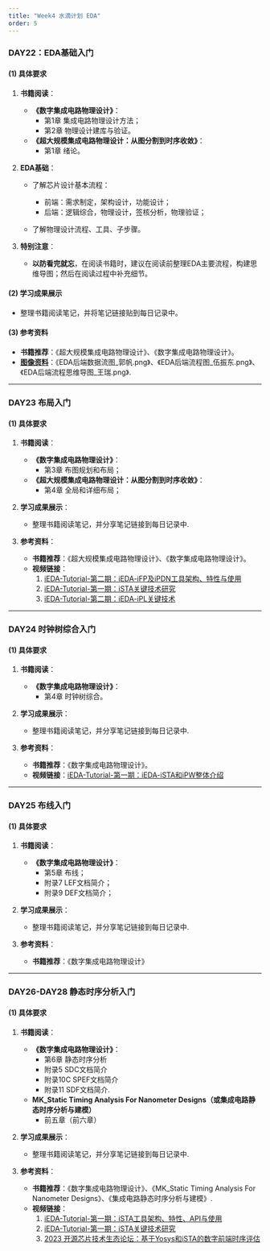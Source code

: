 ```yaml
---
title: "Week4 水滴计划 EDA"
order: 5
---
```


### DAY22：EDA基础入门

#### **(1) 具体要求**

1. **书籍阅读**：
   - **《数字集成电路物理设计》**：
     - 第1章 集成电路物理设计方法；
     - 第2章 物理设计建库与验证。
   - **《超大规模集成电路物理设计：从图分割到时序收敛》**：
     - 第1章 绪论。

2. **EDA基础**：
   - 了解芯片设计基本流程：
     - 前端：需求制定，架构设计，功能设计；
     - 后端：逻辑综合，物理设计，签核分析，物理验证；

   - 了解物理设计流程、工具、子步骤。

3. **特别注意**：
   - **以防看完就忘**，在阅读书籍时，建议在阅读前整理EDA主要流程，构建思维导图；然后在阅读过程中补充细节。

#### **(2) 学习成果展示**

- 整理书籍阅读笔记，并将笔记链接贴到每日记录中。

#### **(3) 参考资料**

- **书籍推荐**：《超大规模集成电路物理设计》、《数字集成电路物理设计》。
- **[图像资料](https://gitee.com/oscc-project/iTraining/tree/master/EDA/ppt)**：《EDA后端数据流图_郭帆.png》、《EDA后端流程图_伍振东.png》、《EDA后端流程思维导图_王瑞.png》.

---

### DAY23 布局入门

#### **(1) 具体要求**

1. **书籍阅读**：
   - **《数字集成电路物理设计》**：
     - 第3章 布图规划和布局；
   - **《超大规模集成电路物理设计：从图分割到时序收敛》**：
     - 第4章 全局和详细布局；

2. **学习成果展示**：
   - 整理书籍阅读笔记，并分享笔记链接到每日记录中.

3. **参考资料**：
   - **书籍推荐**：《超大规模集成电路物理设计》、《数字集成电路物理设计》。
   - **视频链接**：
     1. [iEDA-Tutorial-第二期：iEDA-iFP及iPDN工具架构、特性与使用](https://www.bilibili.com/video/BV1W14y1B7n)
     2. [iEDA-Tutorial-第一期：iSTA关键技术研究](https://www.bilibili.com/video/BV1GN411h7b3)
     3. [iEDA-Tutorial-第二期：iEDA-iPL关键技术](https://www.bilibili.com/video/BV1CX4y1j7eb)

---

### DAY24 时钟树综合入门

#### **(1) 具体要求**

1. **书籍阅读**：
   - **《数字集成电路物理设计》**：
     - 第4章 时钟树综合。

2. **学习成果展示**：
   - 整理书籍阅读笔记，并分享笔记链接到每日记录中.

3. **参考资料**：
   - **书籍推荐**：《数字集成电路物理设计》。
   - **视频链接**：[iEDA-Tutorial-第一期：iEDA-iSTA和iPW整体介绍](https://www.bilibili.com/video/BV1sp4y137bc)

---

### DAY25 布线入门

#### **(1) 具体要求**

1. **书籍阅读**：
   - **《数字集成电路物理设计》**：
     - 第5章 布线；
     - 附录7 LEF文档简介；
     - 附录9 DEF文档简介；

2. **学习成果展示**：
   - 整理书籍阅读笔记，并分享笔记链接到每日记录中.

3. **参考资料**：
   - **书籍推荐**：《数字集成电路物理设计》

---

### DAY26-DAY28 静态时序分析入门

#### **(1) 具体要求**

1. **书籍阅读**：
   - **《数字集成电路物理设计》**：
     - 第6章 静态时序分析
     - 附录5 SDC文档简介
     - 附录10C SPEF文档简介
     - 附录11 SDF文档简介.
   - **MK_Static Timing Analysis For Nanometer Designs（或集成电路静态时序分析与建模）** 
     - 前五章（前六章）


2. **学习成果展示**：
   - 整理书籍阅读笔记，并分享笔记链接到每日记录中.

3. **参考资料**：
   - **书籍推荐**：《数字集成电路物理设计》、《MK_Static Timing Analysis For Nanometer Designs》、《集成电路静态时序分析与建模》.
   - **视频链接**：
     1. [iEDA-Tutorial-第一期：iSTA工具架构、特性、API与使用](https://www.bilibili.com/video/BV1a14y1B7uz)
     2. [iEDA-Tutorial-第一期：iSTA关键技术研究](https://www.bilibili.com/video/BV16X4y177xr)
     3. [2023 开源芯片技术生态论坛：基于Yosys和iSTA的数字前端时序评估](https://www.bilibili.com/video/BV1TF411k7kF)
